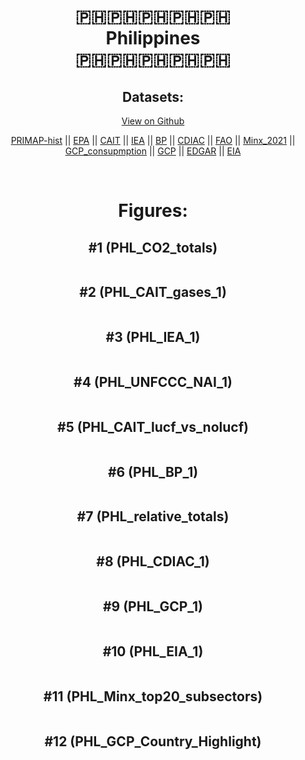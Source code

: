 
<center>
<h1 align="center">
🇵🇭🇵🇭🇵🇭🇵🇭🇵🇭
<br>
Philippines
<br>
🇵🇭🇵🇭🇵🇭🇵🇭🇵🇭
</h1>
<h2>Datasets:</h2>
<p><a href="https://github.com/dquintani/GreenhouseData/tree/master/country_data/PHL_Philippines/data">View on Github</a>
<br></p><p><a href="data/PHL_PRIMAP-hist.csv">PRIMAP-hist</a> || <a href="data/PHL_EPA.csv">EPA</a> || <a href="data/PHL_CAIT.csv">CAIT</a> || <a href="data/PHL_IEA.csv">IEA</a> || <a href="data/PHL_BP.csv">BP</a> || <a href="data/PHL_CDIAC.csv">CDIAC</a> || <a href="data/PHL_FAO.csv">FAO</a> || <a href="data/PHL_Minx_2021.csv">Minx_2021</a> || <a href="data/PHL_GCP_consupmption.csv">GCP_consupmption</a> || <a href="data/PHL_GCP.csv">GCP</a> || <a href="data/PHL_EDGAR.csv">EDGAR</a> || <a href="data/PHL_EIA.csv">EIA</a></p><p><br></p>
<h1>Figures:</h1><h2>#1 (PHL_CO2_totals)</h2>
<p><img alt="" src="figures/PHL_CO2_totals.png" /></p><h2>#2 (PHL_CAIT_gases_1)</h2>
<p><img alt="" src="figures/PHL_CAIT_gases_1.png" /></p><h2>#3 (PHL_IEA_1)</h2>
<p><img alt="" src="figures/PHL_IEA_1.png" /></p><h2>#4 (PHL_UNFCCC_NAI_1)</h2>
<p><img alt="" src="figures/PHL_UNFCCC_NAI_1.png" /></p><h2>#5 (PHL_CAIT_lucf_vs_nolucf)</h2>
<p><img alt="" src="figures/PHL_CAIT_lucf_vs_nolucf.png" /></p><h2>#6 (PHL_BP_1)</h2>
<p><img alt="" src="figures/PHL_BP_1.png" /></p><h2>#7 (PHL_relative_totals)</h2>
<p><img alt="" src="figures/PHL_relative_totals.png" /></p><h2>#8 (PHL_CDIAC_1)</h2>
<p><img alt="" src="figures/PHL_CDIAC_1.png" /></p><h2>#9 (PHL_GCP_1)</h2>
<p><img alt="" src="figures/PHL_GCP_1.png" /></p><h2>#10 (PHL_EIA_1)</h2>
<p><img alt="" src="figures/PHL_EIA_1.png" /></p><h2>#11 (PHL_Minx_top20_subsectors)</h2>
<p><img alt="" src="figures/PHL_Minx_top20_subsectors.png" /></p><h2>#12 (PHL_GCP_Country_Highlight)</h2>
<p><img alt="" src="figures/PHL_GCP_Country_Highlight.png" /></p>